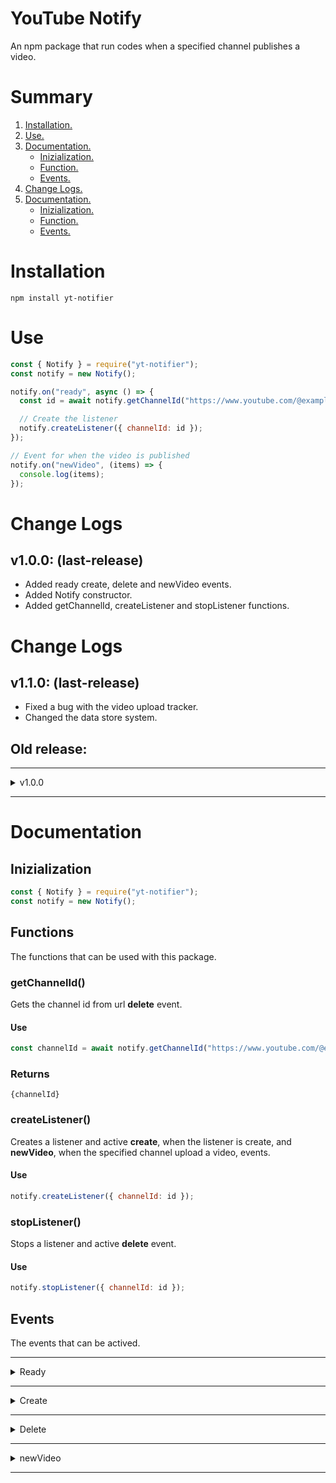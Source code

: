 # YouTube Notify

An npm package that run codes when a specified channel publishes a video.

# Summary

1. [ Installation. ](#installation)
2. [ Use. ](#usage)
3. [ Documentation. ](#docs)
   - [ Inizialization. ](#inizialization)
   - [ Function. ](#functions)
   - [ Events. ](#events)
4. [ Change Logs. ](#change)
5. [ Documentation. ](#docs)
    - [ Inizialization. ](#inizialization)
    - [ Function. ](#functions)
    - [ Events. ](#events)

<a name='installation'></a>

# Installation

```
npm install yt-notifier
```

<a name='usage'></a>

# Use

```javascript
const { Notify } = require("yt-notifier");
const notify = new Notify();

notify.on("ready", async () => {
  const id = await notify.getChannelId("https://www.youtube.com/@example"); // Youtube channel url

  // Create the listener
  notify.createListener({ channelId: id });
});

// Event for when the video is published
notify.on("newVideo", (items) => {
  console.log(items);
});
```

<a name='change'></a>

# Change Logs

## v1.0.0: (last-release)

- Added ready create, delete and newVideo events.
- Added Notify constructor.
- Added getChannelId, createListener and stopListener functions.

<a name='change'></a>

# Change Logs

## v1.1.0: (last-release)

- Fixed a bug with the video upload tracker.
- Changed the data store system.

## Old release:

---

<details><summary>v1.0.0</summary>

- Added ready create, delete and newVideo events.
- Added Notify constructor.
- Added getChannelId, createListener and stopListener functions.

</details>

---

<a name='docs'></a>

# Documentation

<a name='inizialization'></a>

## Inizialization

```javascript
const { Notify } = require("yt-notifier");
const notify = new Notify();
```

<a name='functions'></a>

## Functions

The functions that can be used with this package.

### getChannelId()

Gets the channel id from url **delete** event.

#### Use

```javascript
const channelId = await notify.getChannelId("https://www.youtube.com/@example");
```

### Returns

```
{channelId}
```

### createListener()

Creates a listener and active **create**, when the listener is create, and **newVideo**, when the specified channel upload a video, events.

#### Use

```javascript
notify.createListener({ channelId: id });
```

### stopListener()

Stops a listener and active **delete** event.

#### Use

```javascript
notify.stopListener({ channelId: id });
```

<a name='events'></a>

## Events

The events that can be actived.

---

<details><summary>Ready</summary>

---

This event is only active when instance is **ready**.

### Use

```javascript
notify.on('ready', () => {
  ...
});
```

### Returns

```
null
```

### Example

```javascript
const { Notify } = require("yt-notifier");
const notify = new Notify();

notify.on("ready", async (i) => {
  console.log(i);
});
```

</details>

---

<details><summary>Create</summary>

---

This event is activated when a new listener is **created**.

### Use

```javascript
notify.on('create', (n) => {
  ...
});
```

### Returns

```
{n.channelId}
```

### Exaple

```javascript
const { Notify } = require('yt-notifier');
const notify = new Notify();

notify.createListener({ channelId: id });

...

notify.on('create', (n) => {
  console.log(n.channelId);
});
```

</details>

---

<details><summary>Delete</summary>

---

This event is activated when a listener is **deleted**.

### Use

```javascript
notify.on('delete', (n) => {
  ...
});
```

### Returns

```
{n.channelId}
```

### Exaple

```javascript
const { Notify } = require('yt-notifier');
const notify = new Notify();

notify.stopListener({ channelId: id });

...

notify.on('delete', (n) => {
  console.log(n.channelId);
});
```

</details>

---

<details><summary>newVideo</summary>

---

This event is activated when a cahnnel publish a **new video**.

### Use

```javascript
notify.on('newVideo', (items) => {
  ...
});
```

### Returns

```
{items}
```

### Exaple

```javascript
const { Notify } = require('yt-notifier');
const notify = new Notify();

notify.createListener({ channelId: id });

...

notify.on('newVideo', (items) => {
  console.log(items);
});
```

</details>

---
